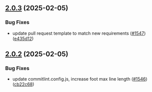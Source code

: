 ## [2.0.3](https://github.com/livechat/livechat-public-docs/compare/v2.0.2...v2.0.3) (2025-02-05)


### Bug Fixes

* update pull request template to match new requirements ([#1547](https://github.com/livechat/livechat-public-docs/issues/1547)) ([e435d12](https://github.com/livechat/livechat-public-docs/commit/e435d122f2b2a894d6559c9730685fb56cfeb49a))

## [2.0.2](https://github.com/livechat/livechat-public-docs/compare/v2.0.1...v2.0.2) (2025-02-05)


### Bug Fixes

* update commitlint.config.js, increase foot max line length ([#1546](https://github.com/livechat/livechat-public-docs/issues/1546)) ([cb22c68](https://github.com/livechat/livechat-public-docs/commit/cb22c68e388d1f15af30bc0f7a3858b7e70212e2))
